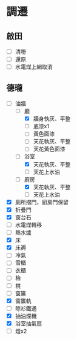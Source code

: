 # 調遷

## 啟田

- [ ] 清嘢
- [ ] 還原
- [ ] 水電煤上網取消

## 德瓏

- [ ] 油牆
    - [ ] 廳
        - [x] 牆身執灰、平整
        - [ ] 底漆x1
        - [ ] 黃色面漆
        - [ ] 天花執灰、平整
        - [ ] 天花黃色面漆
    - [ ] 浴室
        - [x] 天花執灰、平整
        - [ ] 天花上水油
    - [ ] 廚房
        - [x] 天花執灰、平整
        - [ ] 天花上水油
- [x] 廁所摺門，廚房門保留
- [x] 折疊門
- [x] 窗台石
- [ ] 水電煤轉移
- [ ] 熱水爐
- [x] 床
- [x] 床褥
- [ ] 冷氣
- [ ] 雪櫃
- [ ] 衣櫃
- [ ] 枱
- [ ] 櫈
- [ ] 窗簾
- [x] 窗簾軌
- [ ] 晾衫鐵通
- [x] 抽油煙機
- [x] 浴室抽氣扇
- [ ] 燈x2